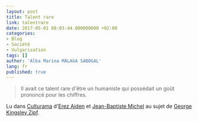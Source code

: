 ```yaml
---
layout: post
title: Talent rare
link: talentrare
date: 2017-05-01 08:03:44.000000000 +02:00
categories:
- Blog
- Société
- Vulgarisation
tags: []
author: 'Alba Marina MÁLAGA SABOGAL'
lang: fr
published: true
---
```


> Il avait ce talent rare d'être un humaniste qui possédait un goût prononcé pour les chiffres.

Lu dans [Culturama](http://www.laffont.fr/site/culturama_&100&9782221144923.html) d'[Erez Aiden](http://www.erez.com/) et [Jean-Baptiste Michel](https://www.iq.harvard.edu/people/jean-baptiste-michel) au sujet de [George Kingsley Zipf](https://en.wikipedia.org/wiki/George_Kingsley_Zipf).
